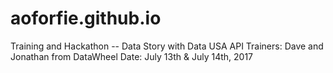 # aoforfie.github.io
Training and Hackathon -- Data Story with Data USA API
Trainers: Dave and Jonathan from DataWheel
Date: July 13th & July 14th, 2017
